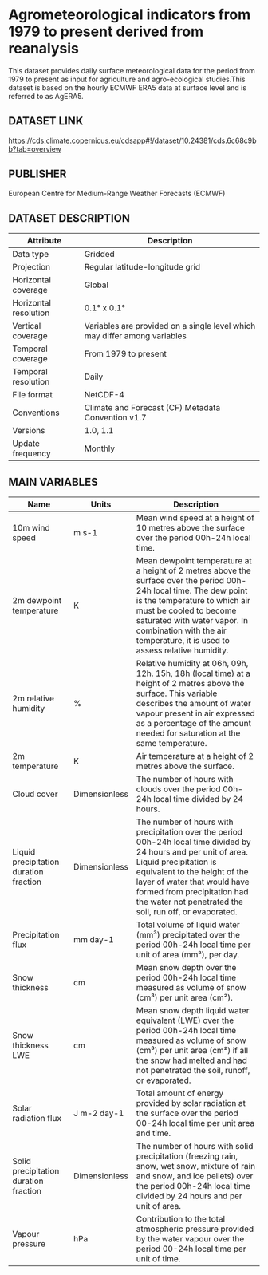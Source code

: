 # Agrometeorological indicators from 1979 to present derived from reanalysis
This dataset provides daily surface meteorological data for the period from 1979 to present as input for agriculture and agro-ecological studies.This dataset is based on the hourly ECMWF ERA5 data at surface level and is referred to as AgERA5.

## DATASET LINK
https://cds.climate.copernicus.eu/cdsapp#!/dataset/10.24381/cds.6c68c9bb?tab=overview

## PUBLISHER
European Centre for Medium-Range Weather Forecasts (ECMWF)

## DATASET DESCRIPTION

| Attribute                | Description                                          |
|--------------------------|------------------------------------------------------|
| Data type                | Gridded                                              |
| Projection               | Regular latitude-longitude grid                      |
| Horizontal coverage      | Global                                               |
| Horizontal resolution    | 0.1° x 0.1°                                          |
| Vertical coverage        | Variables are provided on a single level which may differ among variables |
| Temporal coverage        | From 1979 to present                                 |
| Temporal resolution      | Daily                                                |
| File format              | NetCDF-4                                             |
| Conventions              | Climate and Forecast (CF) Metadata Convention v1.7   |
| Versions                 | 1.0, 1.1                                             |
| Update frequency         | Monthly                                              |

## MAIN VARIABLES

| Name                                 | Units         | Description |
|--------------------------------------|---------------|-------------|
| 10m wind speed                       | m s-1         | Mean wind speed at a height of 10 metres above the surface over the period 00h-24h local time. |
| 2m dewpoint temperature              | K             | Mean dewpoint temperature at a height of 2 metres above the surface over the period 00h-24h local time. The dew point is the temperature to which air must be cooled to become saturated with water vapor. In combination with the air temperature, it is used to assess relative humidity. |
| 2m relative humidity                 | %             | Relative humidity at 06h, 09h, 12h. 15h, 18h (local time) at a height of 2 metres above the surface. This variable describes the amount of water vapour present in air expressed as a percentage of the amount needed for saturation at the same temperature. |
| 2m temperature                       | K             | Air temperature at a height of 2 metres above the surface. |
| Cloud cover                          | Dimensionless | The number of hours with clouds over the period 00h-24h local time divided by 24 hours. |
| Liquid precipitation duration fraction | Dimensionless | The number of hours with precipitation over the period 00h-24h local time divided by 24 hours and per unit of area. Liquid precipitation is equivalent to the height of the layer of water that would have formed from precipitation had the water not penetrated the soil, run off, or evaporated. |
| Precipitation flux                   | mm day-1      | Total volume of liquid water (mm³) precipitated over the period 00h-24h local time per unit of area (mm²), per day. |
| Snow thickness                       | cm            | Mean snow depth over the period 00h-24h local time measured as volume of snow (cm³) per unit area (cm²). |
| Snow thickness LWE                   | cm            | Mean snow depth liquid water equivalent (LWE) over the period 00h-24h local time measured as volume of snow (cm³) per unit area (cm²) if all the snow had melted and had not penetrated the soil, runoff, or evaporated. |
| Solar radiation flux                 | J m-2 day-1   | Total amount of energy provided by solar radiation at the surface over the period 00-24h local time per unit area and time. |
| Solid precipitation duration fraction | Dimensionless | The number of hours with solid precipitation (freezing rain, snow, wet snow, mixture of rain and snow, and ice pellets) over the period 00h-24h local time divided by 24 hours and per unit of area. |
| Vapour pressure                      | hPa           | Contribution to the total atmospheric pressure provided by the water vapour over the period 00-24h local time per unit of time. |

